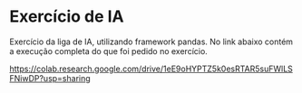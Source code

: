 # Exercício de IA

Exercício da liga de IA, utilizando framework pandas. No link abaixo contém a execução completa do que foi pedido no exercício.

https://colab.research.google.com/drive/1eE9oHYPTZ5k0esRTAR5suFWlLSFNiwDP?usp=sharing
